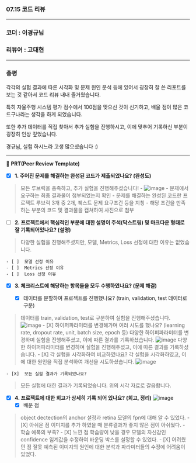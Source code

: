 ### 07.15 코드 리뷰
***
### 코더 : 이경규님
### 리뷰어 : 고대현
***
### 총평
각각의 실험 결과에 따른 시각화 및 문제 원인 분석 등에 있어서 굉장히 잘 쓴 리포트를 보는 것 같아서 코드 리뷰 내내 즐거웠습니다.

특히 자율주행 시스템 평가 점수에서 100점을 맞으신 것이 신기하고, 배울 점이 많은 코드구나라는 생각을 하게 되었습니다.

또한 추가 데이터를 직접 찾아서 추가 실험을 진행하시고, 이에 맞추어 기록하신 부분이 굉장히 인상 깊었습니다.

경규님, 실험 하시느라 고생 많으셨습니다 :)
***
🔑 **PRT(Peer Review Template)**

- [X]  **1. 주어진 문제를 해결하는 완성된 코드가 제출되었나요? (완성도)**
> 모든 루브릭을 충족하고, 추가 실험을 진행해주셨습니다!
    - ![image](https://github.com/user-attachments/assets/1abe78f5-f0df-4872-9251-67cff85be23c)
    - 문제에서 요구하는 최종 결과물이 첨부되었는지 확인
    - 문제를 해결하는 완성된 코드란 프로젝트 루브릭 3개 중 2개, 퀘스트 문제 요구조건 등을 지칭
    - 해당 조건을 만족하는 부분의 코드 및 결과물을 캡쳐하여 사진으로 첨부

- [ ]  **2. 프로젝트에서 핵심적인 부분에 대한 설명이 주석(닥스트링) 및 마크다운 형태로 잘 기록되어있나요? (설명)**

> 다양한 실험을 진행해주셨지만, 모델, Metrics, Loss 선정에 대한 이유는 없었습니다.

    - [ ]  모델 선정 이유
    - [ ]  Metrics 선정 이유
    - [ ]  Loss 선정 이유

- [X]  **3. 체크리스트에 해당하는 항목들을 모두 수행하였나요? (문제 해결)**

    - [X]  데이터를 분할하여 프로젝트를 진행했나요? (train, validation, test 데이터로 구분)
> 데이터를 train, validation, test로 구분하여 실험을 진행해주셨습니다.
![image](https://github.com/user-attachments/assets/ef265736-060d-4c1c-88bf-56bce5feae59)
    - [X]  하이퍼파라미터를 변경해가며 여러 시도를 했나요? (learning rate, dropout rate, unit, batch size, epoch 등)
> 다양한 하이퍼파라미터를 변경하며 실험을 진행해주셨고, 이에 따른 결과를 기록하셨습니다.
![image](https://github.com/user-attachments/assets/2b702964-eb96-4d32-b2e4-c84b5f939af4)
> 다양한 하이퍼파라미터를 변경하며 실험을 진행해주셨고, 이에 따른 결과를 기록하셨습니다.
    - [X]  각 실험을 시각화하여 비교하였나요?
> 각 실험을 시각화하였고, 이에 대한 원인을 직접 분석하여 개선을 시도하셨습니다.
![image](https://github.com/user-attachments/assets/7fa57484-ad14-4873-8171-c7c2d358caa6)

    - [X]  모든 실험 결과가 기록되었나요?
> 모든 실험에 대한 결과가 기록되었습니다. 위의 시각 자료로 갈음합니다.

- [X]  **4. 프로젝트에 대한 회고가 상세히 기록 되어 있나요? (회고, 정리)**
![image](https://github.com/user-attachments/assets/685c1aa7-7ac0-47f6-8836-25211dc0cad0)
    - [X]  배운 점
> object dectection의 anchor 설정과 retina 모델의 fpn에 대해 알 수 있었다.
    - [X]  아쉬운 점
> 이미지를 추가 하였을 때 분류결과가 좋지 않은 점이 아쉬웠다. - 학습 에폭의 부족?
    - [X]  느낀 점
> 학습량이 낮을 경우 모델의 자신감인 confidence 임계값을 수정하여 바운딩 박스를 설정할 수 있었다.
    - [X]  어려웠던 점
> 잘못 예측된 이미지의 원인에 대한 분석과 파라미터들의 수정에 어려움이 있었다.
